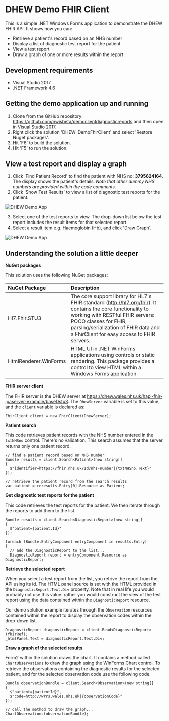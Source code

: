 # DHEW Demo FHIR Client
This is a simple .NET Windows Forms application to demonstrate the DHEW FHIR API. It shows how you can:
* Retrieve a patient's record based on an NHS number
* Display a list of diagnostic test report for the patient
* View a test report
* Draw a graph of one or more results within the report

## Development requirements ##

* Visual Studio 2017
* .NET Framework 4.6  

## Getting the demo application up and running ##

1. Clone from the GitHub repository: https://github.com/nwisbeta/democlientdiagnosticreports and then open in Visual Studio 2017.
2. Right click the solution 'DHEW_DemoFhirClient' and select 'Restore Nuget packages'. 
3. Hit 'F6' to build the solution.
4. Hit 'F5' to run the solution.

## View a test report and display a graph ##

1. Click 'Find Patient Record' to find the patient with NHS no: **3795624164**. The display shows the patient's details. *Note that other dummy NHS numbers are provided within the code comments.* 
2. Click 'Show Test Results' to view a list of diagnostic test reports for the patient.

![][image2]

3. Select one of the test reports to view. The drop-down list below the test report includes the result items for that selected report.
4. Select a result item e.g. Haemoglobin (Hb), and click 'Draw Graph'.

![][image3]

## Understanding the solution a little deeper ##
**NuGet packages**

This solution uses the following NuGet packages:

| NuGet Package            | Description           |
| :----------------------- |:----------------------|
| Hl7.Fhir.STU3            | The core support library for HL7's FHIR standard (http://hl7.org/fhir). It contains the core functionality to working with RESTful FHIR servers: POCO classes for FHIR, parsing/serialization of FHIR data and a FhirClient for easy access to FHIR servers.    |
| HtmlRenderer.WinForms    | HTML UI in .NET WinForms applications using controls or static rendering. This package provides a control to view HTML within a Windows Forms application    |


**FHIR server client**

The FHIR server is the DHEW server at https://dhew.wales.nhs.uk/hapi-fhir-jpaserver-example/baseDstu3. The `DhewServer` variable is set to this value, and the `client` variable is declared as:

`FhirClient client = new FhirClient(DhewServer);`


**Patient search**

This code retrieves patient records with the NHS number entered in the `txtNHSno` control. There's no validation. This search assumes that the server returns only one patient record.

```
// find a patient record based on NHS number
Bundle results = client.Search<Patient>(new string[]
{
  $"identifier=https://fhir.nhs.uk/Id/nhs-number|{txtNHSno.Text}"
});

// retrieve the patient record from the search results
var patient = reresults.Entry[0].Resource as Patient;
```


**Get diagnostic test reports for the patient**

This code retrieves the test reports for the patient. We then iterate through the reports to add them to the list. 

```
Bundle results = client.Search<DiagnosticReport>(new string[]
{
  $"patient={patient.Id}"
});

foreach (Bundle.EntryComponent entryComponent in results.Entry)
{
  // add the DiagnosticReport to the list...
  DiagnosticReport report = entryComponent.Resource as DiagnosticReport;
```


**Retrieve the selected report**

When you select a test report from the list, you retrive the report from the API using its id. The HTML panel source is set with the HTML provided in the `DiagnosticReport.Text.Div` property. Note that in real life you would probably not use this value: rather you would construct the view of the test report using the data contained within the `DiagnosticReport` resource. 

Our demo solution example iterates through the `Observation` resources contained within the report to display the observation codes within the drop-down list.

```
DiagnosticReport diagnosticReport = client.Read<DiagnosticReport>(fhirRef);
_htmlPanel.Text = diagnosticReport.Text.Div;
```

**Draw a graph of the selected results**

Form2 within the solution draws the chart. It contains a method called `ChartObservations` to draw the graph using the WinForms Chart control. To retrieve the observations containing the diagnostic results for the selected patient, and for the selected observation code use the following code.

```
Bundle observationBundle = client.Search<Observation>(new string[]
{
  $"patient={patientId}",
  $"code=http://wrrs.wales.nhs.uk|{observationCode}"
});

// call the method to draw the graph...
ChartObservations(observationBundle);
```

[image1]: https://github.com/nwisbeta/democlientdiagnosticreports/blob/master/DHEW_DemoFhirClient/Images/DHEW_DemoFhirClient1.png "DHEW Demo App"
[image2]: https://github.com/nwisbeta/democlientdiagnosticreports/blob/master/DHEW_DemoFhirClient/Images/DHEW_DemoFhirClient2.png "DHEW Demo App"
[image3]: https://github.com/nwisbeta/democlientdiagnosticreports/blob/master/DHEW_DemoFhirClient/Images/HaemoglobinChart.png "DHEW Demo App"
